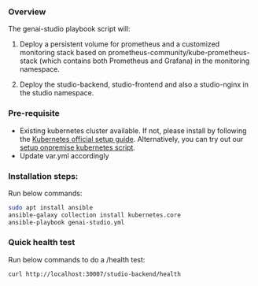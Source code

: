 ### Overview

The genai-studio playbook script will:

1. Deploy a persistent volume for prometheus and a customized monitoring stack based on prometheus-community/kube-prometheus-stack (which contains both Prometheus and Grafana) in the monitoring namespace.

2. Deploy the studio-backend, studio-frontend and also a studio-nginx in the studio namespace.


### Pre-requisite

- Existing kubernetes cluster available. If not, please install by following the [Kubernetes official setup guide](https://kubernetes.io/docs/setup/). Alternatively, you can try out our [setup onpremise kubernetes script](../setup-onpremise-kubernetes/readme.md).
- Update var.yml accordingly

### Installation steps:

Run below commands:
```sh
sudo apt install ansible
ansible-galaxy collection install kubernetes.core
ansible-playbook genai-studio.yml
```

### Quick health test

Run below commands to do a /health test:
```sh
curl http://localhost:30007/studio-backend/health
```